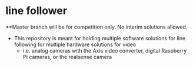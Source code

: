 # line follower
**Master branch will be for competition only. No interim solutions allowed.
* This repository is meant for holding multiple software solutions for line following for multiple hardware solutions for video
  * i.e. analog cameras with the Axis video converter, digital Raspberry Pi cameras, or the realsense camera
